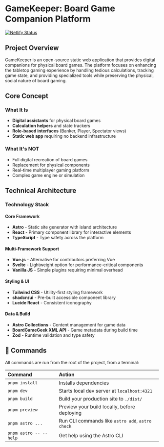 # GameKeeper: Board Game Companion Platform

[![Netlify Status](https://api.netlify.com/api/v1/badges/00e9d7e0-b588-4a07-81fd-15863f72dfe4/deploy-status)](https://app.netlify.com/projects/gamekeeper/deploys)

## Project Overview

GameKeeper is an open-source static web application that provides digital companions for physical
board games. The platform focuses on enhancing the tabletop gaming experience by handling tedious
calculations, tracking game state, and providing specialized tools while preserving the physical,
social nature of board gaming.

## Core Concept

### What It Is

- **Digital assistants** for physical board games
- **Calculation helpers** and state trackers
- **Role-based interfaces** (Banker, Player, Spectator views)
- **Static web app** requiring no backend infrastructure

### What It's NOT

- Full digital recreation of board games
- Replacement for physical components
- Real-time multiplayer gaming platform
- Complex game engine or simulation

## Technical Architecture

### Technology Stack

#### Core Framework

- **Astro** - Static site generator with island architecture
- **React** - Primary component library for interactive elements
- **TypeScript** - Type safety across the platform

#### Multi-Framework Support

- **Vue.js** - Alternative for contributors preferring Vue
- **Svelte** - Lightweight option for performance-critical components
- **Vanilla JS** - Simple plugins requiring minimal overhead

#### Styling & UI

- **Tailwind CSS** - Utility-first styling framework
- **shadcn/ui** - Pre-built accessible component library
- **Lucide React** - Consistent iconography

#### Data & Build

- **Astro Collections** - Content management for game data
- **BoardGameGeek XML API** - Game metadata during build time
- **Zod** - Runtime validation and type safety

## 🧞 Commands

All commands are run from the root of the project, from a terminal:

| Command                | Action                                           |
| :--------------------- | :----------------------------------------------- |
| `pnpm install`         | Installs dependencies                            |
| `pnpm dev`             | Starts local dev server at `localhost:4321`      |
| `pnpm build`           | Build your production site to `./dist/`          |
| `pnpm preview`         | Preview your build locally, before deploying     |
| `pnpm astro ...`       | Run CLI commands like `astro add`, `astro check` |
| `pnpm astro -- --help` | Get help using the Astro CLI                     |
